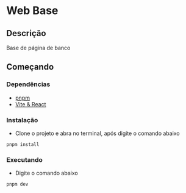 # Web Base

## Descrição

Base de página de banco

## Começando

### Dependências

* [pnpm](https://pnpm.io/pt/)
* [Vite & React](https://vitejs.dev/)

### Instalação

* Clone o projeto e abra no terminal, após digite o comando abaixo
```
pnpm install
```

### Executando

* Digite o comando abaixo
```
pnpm dev
```
